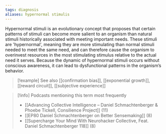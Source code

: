 ```yaml
---
tags: diagnosis
aliases: hypernormal stimulis
---
```


Hypernormal stimuli is an evolutionary concept that proposes that certain patterns of stimuli can become more salient to an organism than natural stimuli historically associated with meeting important needs. These stimuli are 'hypernormal', meaning they are more stimulating than normal stimuli needed to meet the same need, and can therefore cause the organism to overinvest resources in the most stimulating stimulus relative to the actual need it serves. Because the dynamic of hypernormal stimuli occurs without conscious awareness, it can lead to dysfunctional patterns in the organism’s behavior.

> [!example] See also
> [[confirmation bias]], [[exponential growth]], [[reward circuit]], [[subjective experience]]

> [!info] Podcasts mentioning this term most frequently
> * [[Advancing Collective Intelligence – Daniel Schmachtenberger & Phoebe Tickell, Consilience Project]] (11)
> * [[EP80 Daniel Schmachtenberger on Better Sensemaking]] (8)
> * [[Supercharge Your Mind With Neurohacker Collective, Feat. Daniel Schmachtenberger  118]] (8)